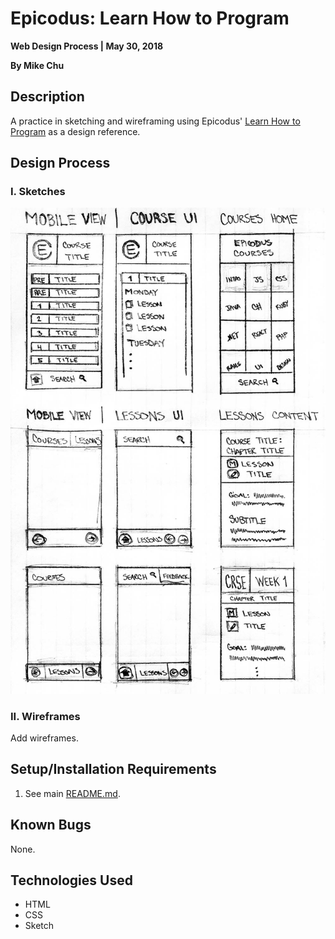 # Epicodus: Learn How to Program

**Web Design Process | May 30, 2018**

**By Mike Chu**

## Description

A practice in sketching and wireframing using Epicodus' [Learn How to Program](https://www.learnhowtoprogram.com/) as a design reference.

## Design Process

### I. Sketches

![Learn How to Program - Layout Sketch](img/epicodus-sketch.jpg?raw=true "Learn How to Program - Layout Sketch")

### II. Wireframes

Add wireframes.

## Setup/Installation Requirements

1. See main [README.md](../README.md).

## Known Bugs

None.

## Technologies Used

- HTML
- CSS
- Sketch
